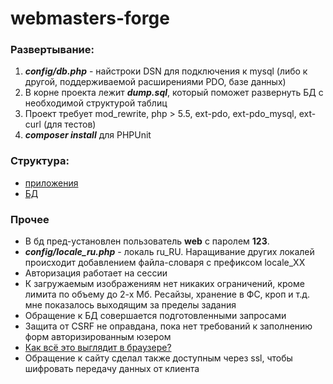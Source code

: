 # webmasters-forge 

### Развертывание:
1. ***config/db.php*** - найстроки DSN для подключения к mysql (либо к другой, поддерживаемой расширениями PDO, базе данных)
1. В корне проекта лежит ***dump.sql***, который поможет развернуть БД с необходимой структурой таблиц
1. Проект требует mod_rewrite, php > 5.5, ext-pdo, ext-pdo_mysql, ext-curl (для тестов)
1. ***composer install*** для PHPUnit

### Структура: 
* [приложения](docs/schema-code.md)
* [БД](docs/schema-db.md)
    
### Прочее
* В бд пред-установлен пользователь **web** c паролем **123**.
* ***config/locale_ru.php*** - локаль ru_RU. Наращивание других локалей происходит добавлением файла-словаря с префиксом locale_ХХ
* Авторизация работает на сессии
* К загружаемым изображениям нет никаких ограничений, кроме лимита по объему до 2-х Мб. Ресайзы, хранение в ФС, кроп и т.д. мне показалось выходящим за пределы задания
* Обращение к БД совершается подготовленными запросами
* Защита от CSRF не оправдана, пока нет требований к заполнению форм авторизированным юзером
* [Как всё это выглядит в браузере?](docs/images.md)
* Обращение к сайту сделал также доступным через ssl, чтобы шифровать передачу данных от клиента
